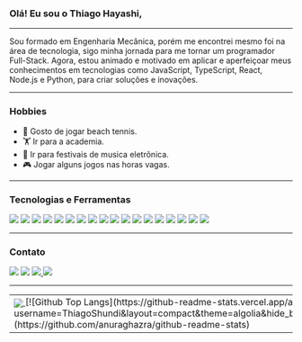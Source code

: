 ### Olá! Eu sou o Thiago Hayashi,

---

<div>
Sou formado em Engenharia Mecânica, porém me encontrei mesmo foi na área de tecnologia, sigo minha jornada para me tornar um programador Full-Stack.
Agora, estou animado e motivado em aplicar e aperfeiçoar meus conhecimentos em tecnologias como JavaScript, TypeScript, React, Node.js e Python, para criar soluções e inovações.
</div>

---

### Hobbies

<ul align="justify">
  <li>🎾 Gosto de jogar beach tennis.</li>
  <li>🏋️ Ir para a academia.</li>
  <li>🎵 Ir para festivais de musica eletrônica.</li>
  <li>🎮 Jogar alguns jogos nas horas vagas.</li>
</ul>

---

### Tecnologias e Ferramentas

<div>
<a href="https://git-scm.com/" target="_blank"><img src="https://img.icons8.com/sf-regular-filled/48/null/github.png" target="_blank"></a>
<a href="https://ubuntu.com/" target="_blank"><img src="https://img.icons8.com/color/48/null/ubuntu--v1.png" target="_blank"></a>
<a href="https://code.visualstudio.com/" target="_blank"><img src="https://img.icons8.com/ios-filled/50/000000/visual-studio.png" target="_blank"></a>
<a href="https://developer.mozilla.org/en-US/docs/Web/CSS" target="_blank"><img src="https://img.icons8.com/color/48/null/css3.png" target="_blank"></a>
<a href="https://developer.mozilla.org/en-US/docs/Web/HTML" target="_blank"><img src="https://img.icons8.com/color/48/null/html-5--v1.png" target="_blank"></a>
<a href="https://developer.mozilla.org/en-US/docs/Web/JavaScript" target="_blank"><img src="https://img.icons8.com/color/48/null/javascript--v1.png" target="_blank"></a>
<a href="https://reactjs.org/" target="_blank"><img src="https://img.icons8.com/ultraviolet/40/null/react--v1.png" target="_blank"></a>
<a href="https://redux.js.org" target="_blank"><img src="https://img.icons8.com/color/48/null/redux.png" target="_blank"></a>
<a href="https://www.docker.com" target="_blank"><img src="https://img.icons8.com/color/48/null/docker.png" target="_blank"></a>
<a href="https://nodejs.org" target="_blank"><img src="https://img.icons8.com/fluency/48/null/node-js.png" target="_blank"></a>
<a href="https://www.python.org" target="_blank"><img src="https://img.icons8.com/color/48/null/python--v1.png" target="_blank"></a>
<a href="https://expressjs.com" target="_blank"><img src="https://img.icons8.com/fluency/48/null/node-js.png" target="_blank"></a>
<a href="https://www.mysql.com/" target="_blank"><img src="https://img.icons8.com/ios/50/null/mysql-logo.png" target="_blank"></a>
<a href="https://www.mongodb.com/" target="_blank"><img src="https://img.icons8.com/external-tal-revivo-shadow-tal-revivo/48/null/external-mongodb-a-cross-platform-document-oriented-database-program-logo-shadow-tal-revivo.png" target="_blank"></a>
<a href="https://sequelize.org/" target="_blank"><img src="https://www.vectorlogo.zone/logos/sequelizejs/sequelizejs-icon.svg" target="_blank"></a>
<a href="https://www.typescriptlang.org/pt/" target="_blank"><img src="https://img.icons8.com/color/48/null/typescript.png" target="_blank"></a>
<a href="https://jestjs.io" target="_blank"><img src="https://img.icons8.com/external-tal-revivo-color-tal-revivo/48/null/external-jest-can-collect-code-coverage-information-from-entire-projects-logo-color-tal-revivo.png" target="_blank"></a>
<a href="https://eslint.org" target="_blank"><img src="https://img.icons8.com/color/48/null/eslint.png" target="_blank"></a>
</div>

---

### Contato

<div>
  <a href="https://www.linkedin.com/in/thiago-hayashi-037732109/" target="_blank"><img src="https://img.icons8.com/fluency/48/null/linkedin.png" target="_blank"></a>
  <a href = "mailto:contato@seu-usuário-aqui" target="_blank"><img src="https://img.icons8.com/fluency/48/null/microsoft-outlook-2019.png" target="_blank"></a>
  <a href = "https://www.instagram.com/shundii/" target="_blank"><img src="https://img.icons8.com/fluency/48/null/instagram-new.png" target="_blank">  </a> 
  <a href="https://www.facebook.com/Shundi.Hayashi/" target="_blank"><img src="https://img.icons8.com/fluency/48/null/facebook.png" target="_blank">  </a> 
</div>

---

<table>
<tr><td>
  <a href="https://github.com/anuraghazra/github-readme-stats" rel="noopener noreferrer" target="_blank">
    <img align="center" src="https://github-readme-stats.vercel.app/api/top-langs/?username=ThiagoShundi&layout=compact&theme=algolia&hide_border=True&line_height=50&PAT_1)" />
  </a>
[![Github Top Langs](https://github-readme-stats.vercel.app/api/top-langs/?username=ThiagoShundi&layout=compact&theme=algolia&hide_border=True&line_height=50&PAT_1)](https://github.com/anuraghazra/github-readme-stats)
</td><td>
  <a href="https://github.com/anuraghazra/github-readme-stats" rel="noopener noreferrer" target="_blank" target="_blank">
    <img align="center" src="https://github-readme-stats.vercel.app/api?username=ThiagoShundi&layout=compact&theme=algolia&show_icons=true&hide_border=True&line_height=20&PAT_1)" />
  </a>
[![Andrey's GitHub stats](https://github-readme-stats.vercel.app/api?username=ThiagoShundi&layout=compact&theme=algolia&show_icons=true&hide_border=True&line_height=20&PAT_1)](https://github.com/anuraghazra/github-readme-stats)
</td></tr>
</table>
